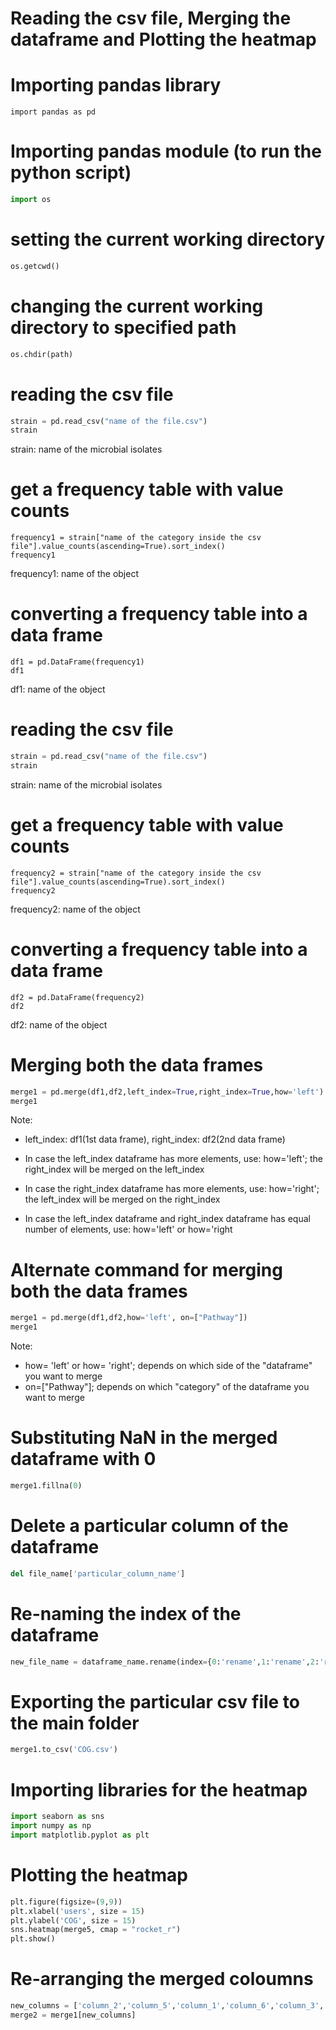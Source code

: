 # Reading the csv file, Merging the dataframe and Plotting the heatmap

# Importing pandas library

```
import pandas as pd
```

                     
# Importing pandas module (to run the python script)

```python
import os
```


# setting the current working directory

```python
os.getcwd()
```

# changing the current working directory to specified path

```python
os.chdir(path)
```

# reading the csv file

```python
strain = pd.read_csv("name of the file.csv")
strain
```
strain: name of the microbial isolates

# get a frequency table with value counts
```
frequency1 = strain["name of the category inside the csv file"].value_counts(ascending=True).sort_index()
frequency1
```
frequency1: name of the object

# converting a frequency table into a data frame
```
df1 = pd.DataFrame(frequency1)
df1
```
df1: name of the object


# reading the csv file

```python
strain = pd.read_csv("name of the file.csv")
strain
```
strain: name of the microbial isolates


# get a frequency table with value counts

```
frequency2 = strain["name of the category inside the csv file"].value_counts(ascending=True).sort_index()
frequency2
```
frequency2: name of the object

# converting a frequency table into a data frame

```
df2 = pd.DataFrame(frequency2)
df2
```
df2: name of the object


# Merging both the data frames

```python
merge1 = pd.merge(df1,df2,left_index=True,right_index=True,how='left')
merge1
```
Note:

* left_index: df1(1st data frame), right_index: df2(2nd data frame) 

* In case the left_index dataframe has more elements, use:
how='left'; the right_index will be merged on the left_index

* In case the right_index dataframe has more elements, use:
how='right'; the left_index will be merged on the right_index

* In case the left_index dataframe and right_index dataframe has equal number of elements, use:
how='left' or how='right

# Alternate command for merging both the data frames

```python
merge1 = pd.merge(df1,df2,how='left', on=["Pathway"])
merge1
```
Note:

* how= 'left' or how= 'right'; depends on which side of the "dataframe" you want to merge
* on=["Pathway"]; depends on which "category" of the dataframe you want to merge

# Substituting NaN in the merged dataframe with 0

```python
merge1.fillna(0)
```

# Delete a particular column of the dataframe

```python
del file_name['particular_column_name']
```

# Re-naming the index of the dataframe

```python
new_file_name = dataframe_name.rename(index={0:'rename',1:'rename',2:'rename',3:'rename',4:'rename',5:'rename'})
```

# Exporting the particular csv file to the main folder

```python
merge1.to_csv('COG.csv')
```
# Importing libraries for the heatmap

```python
import seaborn as sns
import numpy as np
import matplotlib.pyplot as plt
```

# Plotting the heatmap

```python
plt.figure(figsize=(9,9))
plt.xlabel('users', size = 15)
plt.ylabel('COG', size = 15)
sns.heatmap(merge5, cmap = "rocket_r")
plt.show()
```
    

# Re-arranging the merged coloumns

```python
new_columns = ['column_2','column_5','column_1','column_6','column_3','column_4']
merge2 = merge1[new_columns]
```








